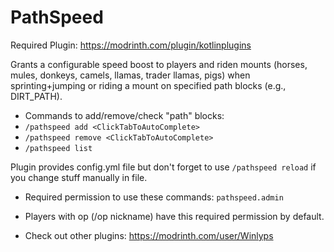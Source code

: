 # PathSpeed
Required Plugin: https://modrinth.com/plugin/kotlinplugins

Grants a configurable speed boost to players and riden mounts (horses, mules, donkeys, camels, llamas, trader llamas, pigs) when sprinting+jumping or riding a mount on specified path blocks (e.g., DIRT_PATH).
- Commands to add/remove/check "path" blocks: 
- ```/pathspeed add <ClickTabToAutoComplete>```
- ```/pathspeed remove <ClickTabToAutoComplete>```
- ```/pathspeed list```

Plugin provides config.yml file but don't forget to use ```/pathspeed reload``` if you change stuff manually in file.
- Required permission to use these commands: ```pathspeed.admin```
- Players with op (/op nickname) have this required permission by default.

- Check out other plugins: https://modrinth.com/user/Winlyps
